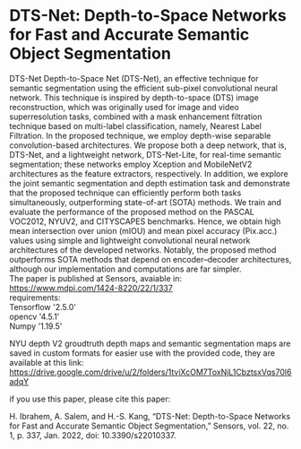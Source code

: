 # DTS-Net: Depth-to-Space Networks for Fast and Accurate Semantic Object Segmentation
DTS-Net Depth-to-Space Net (DTS-Net), an effective technique for semantic segmentation using the efficient sub-pixel convolutional neural network. This technique is inspired by depth-to-space (DTS) image reconstruction, which was originally used for image and video superresolution tasks, combined with a mask enhancement filtration technique based on multi-label classification, namely, Nearest Label Filtration. In the proposed technique, we employ depth-wise separable convolution-based architectures. We propose both a deep network, that is, DTS-Net, and a lightweight network, DTS-Net-Lite, for real-time semantic segmentation; these networks employ Xception and MobileNetV2 architectures as the feature extractors, respectively. In addition, we explore the joint semantic segmentation and depth estimation task and demonstrate that the proposed technique can efficiently perform both tasks simultaneously, outperforming state-of-art (SOTA) methods. We train and evaluate the performance of the proposed method on the PASCAL VOC2012, NYUV2, and CITYSCAPES benchmarks. Hence, we obtain high mean intersection over union (mIOU) and mean pixel accuracy (Pix.acc.) values using simple and lightweight convolutional neural network architectures of the developed networks. Notably, the proposed method outperforms SOTA methods that depend on encoder–decoder architectures, although our implementation and computations are far simpler.<br />
The paper is published at Sensors, avaiable in: https://www.mdpi.com/1424-8220/22/1/337 <br />
requirements: <br />
Tensorflow '2.5.0' <br />
opencv '4.5.1' <br />
Numpy '1.19.5' <br />

NYU depth V2 groudtruth depth maps and semantic segmentation maps are saved in custom formats for easier use with the provided code, they are available at this link: https://drive.google.com/drive/u/2/folders/1tviXcOM7ToxNjL1CbztsxVqs70l6adqY <br />


if you use this paper, please cite this paper:

H. Ibrahem, A. Salem, and H.-S. Kang, “DTS-Net: Depth-to-Space Networks for Fast and Accurate Semantic Object Segmentation,” Sensors, vol. 22, no. 1, p. 337, Jan. 2022, doi: 10.3390/s22010337.
